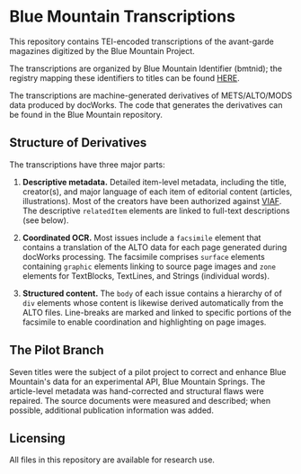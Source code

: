 # Blue Mountain Transcriptions
This repository contains TEI-encoded transcriptions of the avant-garde magazines digitized by the Blue Mountain Project.

The transcriptions are organized by Blue Mountain Identifier (bmtnid); the registry mapping these identifiers to titles can be found [HERE](https://github.com/pulibrary/BlueMountain/wiki/Registry).

The transcriptions are machine-generated derivatives of METS/ALTO/MODS data produced by docWorks.  The code that generates the derivatives can be found in the Blue Mountain repository.

## Structure of Derivatives
The transcriptions have three major parts:

1. **Descriptive metadata.** Detailed item-level metadata, including the title, creator(s), and major language of each item of editorial content (articles, illustrations). Most of the creators have been authorized against [VIAF](http://viaf.org). The descriptive `relatedItem` elements are linked to full-text descriptions (see below).


2. **Coordinated OCR.** Most issues include a `facsimile` element that contains a translation of the ALTO data for each page generated during docWorks processing. The 
facsimile comprises `surface` elements containing `graphic` elements linking to source page images and `zone` elements for TextBlocks, TextLines, and Strings (individual words).

3. **Structured content.** The `body` of each issue contains a hierarchy of of `div` elements whose content is likewise derived automatically from the ALTO files. Line-breaks are marked and linked to specific portions of the facsimile to enable coordination and highlighting on page images.

## The Pilot Branch
Seven titles were the subject of a pilot project to correct and enhance Blue Mountain's data for an experimental API, Blue Mountain Springs.  The article-level metadata was hand-corrected and structural flaws were repaired.  The source documents were measured and described; when possible, additional publication information was added.


## Licensing
All files in this repository are available for research use.
